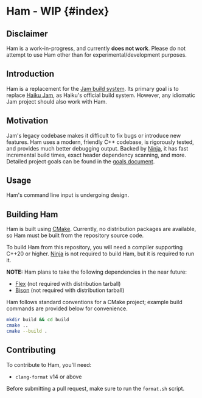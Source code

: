 # Ham - WIP {#index}

## Disclaimer
Ham is a work-in-progress, and currently **does not work**. Please do not attempt to use Ham other than for experimental/development purposes.

## Introduction
Ham is a replacement for the [Jam build system](https://swarm.workshop.perforce.com/view/guest/perforce_software/jam/src/Jam.html). Its primary goal is to replace [Haiku Jam](https://git.haiku-os.org/buildtools/tree/jam), as Haiku's official build system. However, any idiomatic Jam project should also work with Ham.

## Motivation
Jam's legacy codebase makes it difficult to fix bugs or introduce new features. Ham uses a modern, friendly C++ codebase, is rigorously tested, and provides much better debugging output. Backed by [Ninja](https://ninja-build.org/), it has fast incremental build times, exact header dependency scanning, and more. Detailed project goals can be found in the [goals document](#docs/development/decisions/0009-ham-project-goals.md).

## Usage
Ham's command line input is undergoing design.

## Building Ham
Ham is built using [CMake](https://cmake.org/). Currently, no distribution packages are available, so Ham must be built from the repository source code.

To build Ham from this repository, you will need a compiler supporting C++20 or higher. [Ninja](https://ninja-build.org/) is not required to build Ham, but it is required to run it.

**NOTE:** Ham plans to take the following dependencies in the near future:
- [Flex](https://github.com/westes/flex) (not required with distribution tarball)
- [Bison](https://www.gnu.org/software/bison/) (not required with distribution tarball)

Ham follows standard conventions for a CMake project; example build commands are provided below for convenience.
```sh
mkdir build && cd build
cmake ..
cmake --build .
```

## Contributing
To contribute to Ham, you'll need:
- `clang-format` v14 or above

Before submitting a pull request, make sure to run the `format.sh` script.
